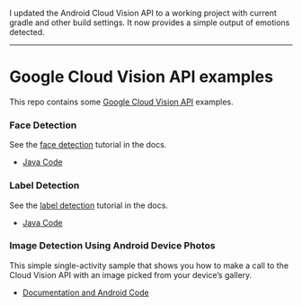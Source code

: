 I updated the Android Cloud Vision API to a working project with current gradle and other build settings. It now provides a simple output of emotions detected.

[android]: //github.com/GoogleCloudPlatform/android-docs-samples/


-----

# Google Cloud Vision API examples

This repo contains some [Google Cloud Vision
API](https://cloud.google.com/vision/) examples.

### Face Detection

See the [face detection](https://cloud.google.com/vision/docs/face-tutorial) tutorial in the docs.

- [Java Code](https://github.com/GoogleCloudPlatform/java-docs-samples/tree/master/vision/face-detection)

### Label Detection

See the [label detection](https://cloud.google.com/vision/docs/label-tutorial) tutorial in the docs.

- [Java Code](https://github.com/GoogleCloudPlatform/java-docs-samples/tree/master/vision/label)


### Image Detection Using Android Device Photos

This simple single-activity sample that shows you how to make a call to the
Cloud Vision API with an image picked from your device’s gallery.

- [Documentation and Android Code](https://github.com/GoogleCloudPlatform/cloud-vision/tree/master/android)


